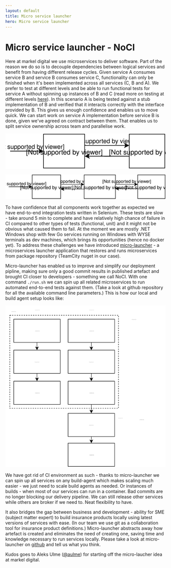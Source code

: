 ```yaml
---
layout: default
title: Micro service launcher
hero: Micro service launcher
---
```


# Micro service launcher - NoCI

Here at markel digital we use microservices to deliver software. Part of the reason we do so is to decouple dependencies between logical services and benefit from having different release cycles. Given service A consumes service B and service B consumes service C, functionality can only be finished when it's been implemented across all services (C, B and A). We prefer to test at different levels and be able to run functional tests for service A without spinning up instances of B and C (read more on testing at different levels [here](http://martinfowler.com/articles/microservice-testing/ "microservices testing")). In this scenario A is being tested against a stub implementation of B and verified that it interacts correctly with the interface provided by B. This gives us enough confidence and enables us to move quick. We can start work on service A implementation before service B is done, given we've agreed on contract between them. That enables us to split service ownership across team and parallelise work.

![](/images/micro-launcher/services-with-stub.svg "services using stub")

![](/images/micro-launcher/services.svg "services fully integrated")

To have confidence that all components work together as expected we have end-to-end integration tests written in Selenium. These tests are slow - take around 5 min to complete and have relatively high chance of failure in CI compared to other types of tests (functional, unit) and it might not be obvious what caused them to fail. At the moment we are mostly .NET Windows shop with few Go services running on Windows with WYSE terminals as dev machines, which brings its opportunities (hence no docker yet). To address these challenges we have introduced [micro-launcher](https://github.com/uldissturms/micro-launcher "micro-launcher") - a microservices launcher application that restores and runs microservices from package repository (TeamCity nuget in our case).

Micro-launcher has enabled us to improve and simplify our deployment pipline, making sure only a good commit results in published artefact and brought CI closer to developers - something we call NoCI. With one command ```./run.sh``` we can spin up all related microservices to run automated end-to-end tests against them. (Take a look at github repository for all the available command line parameters.) This is how our local and build agent setup looks like:

![](/images/micro-launcher/micro-launcher-setup.svg "micro-launcher setup")

We have got rid of CI environment as such - thanks to micro-launcher we can spin up all services on any build-agent which makes scaling much easier - we just need to scale build agents as needed. Or instances of builds - when most of our services can run in a container. Bad commits are no longer blocking our delivery pipeline. We can still release other services while others are broker if we need to. Neat flexibility to have. 

It also bridges the gap between business and development - ability for SME (subject matter expert) to build insurance products locally using latest versions of services with ease. (In our team we use git as a collaboration tool for insurance product definitions.) Micro-launcher abstracts away how artefact is created and eliminates the need of creating one, saving time and knowledge necessary to run services locally. Please take a look at micro-launcher on [github](https://github.com/uldissturms/micro-launcher "micro-launcher") and tell us what you think.

Kudos goes to Aleks Ulme ([@aulme](https://github.com/aulme "Aleksandrs Ulme")) for starting off the micro-laucher idea at markel digital.
